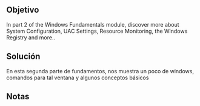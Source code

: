 ## Objetivo
In part 2 of the Windows Fundamentals module, discover more about System Configuration, UAC Settings, Resource Monitoring, the Windows Registry and more..
## Solución

En esta segunda parte de fundamentos, nos muestra un poco de windows, comandos para tal ventana y algunos conceptos básicos 
## Notas
